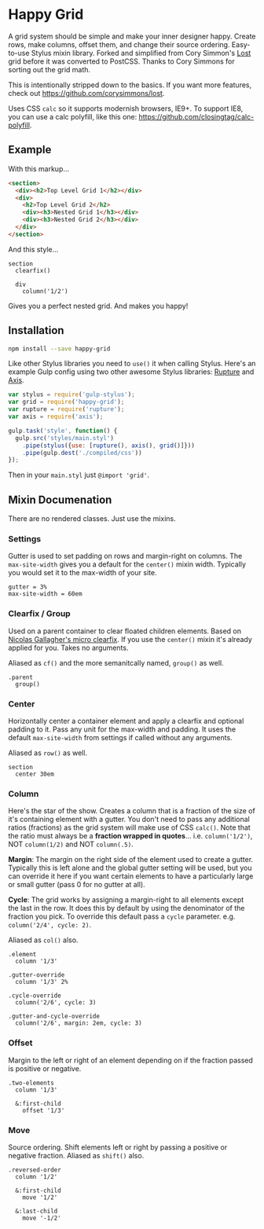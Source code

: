 # Happy Grid
A grid system should be simple and make your inner designer happy. Create rows, make columns, offset them, and change their source ordering. Easy-to-use Stylus mixin library. Forked and simplified from Cory Simmon's [Lost](https://github.com/corysimmons/lost) grid before it was converted to PostCSS. Thanks to Cory Simmons for sorting out the grid math.

This is intentionally stripped down to the basics. If you want more features, check out https://github.com/corysimmons/lost.

Uses CSS `calc` so it supports modernish browsers, IE9+. To support IE8, you can use a calc polyfill, like this one: https://github.com/closingtag/calc-polyfill.

## Example
With this markup...

```html
<section>
  <div><h2>Top Level Grid 1</h2></div>
  <div>
    <h2>Top Level Grid 2</h2>
    <div><h3>Nested Grid 1</h3></div>
    <div><h3>Nested Grid 2</h3></div>
  </div>
</section>
```

And this style...

```stylus
section
  clearfix()

  div
    column('1/2')
```

Gives you a perfect nested grid. And makes you happy!

## Installation
```bash
npm install --save happy-grid
```

Like other Stylus libraries you need to `use()` it when calling Stylus. Here's an example Gulp config using two other awesome Stylus libraries: [Rupture](https://github.com/jenius/rupture) and [Axis](https://github.com/jenius/axis).

```js
var stylus = require('gulp-stylus');
var grid = require('happy-grid');
var rupture = require('rupture');
var axis = require('axis');

gulp.task('style', function() {
  gulp.src('styles/main.styl')
    .pipe(stylus({use: [rupture(), axis(), grid()]}))
    .pipe(gulp.dest('./compiled/css'))
});
```

Then in your `main.styl` just `@import 'grid'`.

## Mixin Documenation
There are no rendered classes. Just use the mixins.

### Settings
Gutter is used to set padding on rows and margin-right on columns. The `max-site-width` gives you a default for the `center()` mixin width. Typically you would set it to the max-width of your site.

```stylus
gutter = 3%
max-site-width = 60em
```

### Clearfix / Group
Used on a parent container to clear floated children elements. Based on [Nicolas Gallagher's micro clearfix](http://nicolasgallagher.com/micro-clearfix-hack). If you use the `center()` mixin it's already applied for you. Takes no arguments.

Aliased as `cf()` and the more semanitcally named, `group()` as well.

```stylus
.parent
  group()
```

### Center
Horizontally center a container element and apply a clearfix and optional padding to it. Pass any unit for the max-width and padding. It uses the default `max-site-width` from settings if called without any arguments.

Aliased as `row()` as well.

```stylus
section
  center 30em
```

### Column
Here's the star of the show. Creates a column that is a fraction of the size of it's containing element with a gutter. You don't need to pass any additional ratios (fractions) as the grid system will make use of CSS `calc()`. Note that the ratio must always be a **fraction wrapped in quotes**... i.e. `column('1/2')`, NOT `column(1/2)` and NOT `column(.5)`.

**Margin**: The margin on the right side of the element used to create a gutter. Typically this is left alone and the global gutter setting will be used, but you can override it here if you want certain elements to have a particularly large or small gutter (pass 0 for no gutter at all).

**Cycle**: The grid works by assigning a margin-right to all elements except the last in the row. It does this by default by using the denominator of the fraction you pick. To override this default pass a `cycle` parameter. e.g. `column('2/4', cycle: 2)`.

Aliased as `col()` also.

```stylus
.element
  column '1/3'

.gutter-override
  column '1/3' 2%

.cycle-override
  column('2/6', cycle: 3)

.gutter-and-cycle-override
  column('2/6', margin: 2em, cycle: 3)
```

### Offset
Margin to the left or right of an element depending on if the fraction passed is positive or negative.

```stylus
.two-elements
  column '1/3'

  &:first-child
    offset '1/3'
```

### Move
Source ordering. Shift elements left or right by passing a positive or negative fraction. Aliased as `shift()` also.

```stylus
.reversed-order
  column '1/2'

  &:first-child
    move '1/2'

  &:last-child
    move '-1/2'
```

